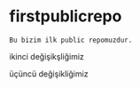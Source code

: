 # firstpublicrepo

    Bu bizim ilk public repomuzdur.

ikinci değişikşliğimiz

üçüncü değişikliğimiz
